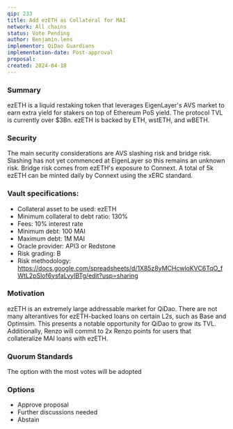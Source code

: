 ```yaml
---
qip: 233
title: Add ezETH as Collateral for MAI
network: All chains
status: Vote Pending
author: Benjamin.lens
implementor: QiDao Guardians
implementation-date: Post-approval
proposal: 
created: 2024-04-18
---
```


### Summary

ezETH is a liquid restaking token that leverages EigenLayer's AVS market to earn extra yield for stakers on top of Ethereum PoS yield. The protocol TVL is currently over $3Bn. ezETH is backed by ETH, wstETH, and wBETH.

### Security

The main security considerations are AVS slashing risk and bridge risk. Slashing has not yet commenced at EigenLayer so this remains an unknown risk. Bridge risk comes from ezETH's exposure to Connext. A total of 5k ezETH can be minted daily by Connext using the xERC standard.

### Vault specifications:

* Collateral asset to be used: ezETH
* Minimum collateral to debt ratio: 130%
* Fees: 10% interest rate
* Minimum debt: 100 MAI
* Maximum debt: 1M MAI
* Oracle provider: API3 or Redstone
* Risk grading: B
* Risk methodology: https://docs.google.com/spreadsheets/d/1X85z8yMCHcwloKVC6TqO_fWtL2pSlof6ysfaLvyIBTg/edit?usp=sharing

### Motivation

ezETH is an extremely large addressable market for QiDao. There are not many alterantives for ezETH-backed loans on certain L2s, such as Base and Optimsim. This presents a notable opportunity for QiDao to grow its TVL. Additionally, Renzo will commit to 2x Renzo points for users that collateralize MAI loans with ezETH.

### Quorum Standards

The option with the most votes will be adopted

### Options

* Approve proposal
* Further discussions needed
* Abstain
